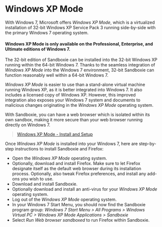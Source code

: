 # Windows XP Mode

With Windows 7, Microsoft offers _Windows XP Mode_, which is a virtualized installation of 32-bit Windows XP Service Pack 3 running side-by-side with the primary Windows 7 operating system.

#### Windows XP Mode is only available on the Professional, Enterprise, and Ultimate editions of Windows 7.

The 32-bit edition of Sandboxie can be installed into the 32-bit Windows XP running within the 64-bit Windows 7. Thanks to the seamless integration of _Windows XP Mode_ into the Windows 7 environment, 32-bit Sandboxie can function reasonably well within a 64-bit Windows 7.

_Windows XP Mode_ is easier to use than a stand-alone virtual machine running Windows XP, as it is better integrated into Windows 7. It also includes a licensed copy of Windows XP. However, this improved integration also exposes your Windows 7 system and documents to malicious changes originating in the _Windows XP Mode_ operating system.

With Sandboxie, you can have a web browser which is isolated within its own sandbox, making it more secure than your web browser running directly on Windows 7.

> [Windows XP Mode - Install and Setup](https://www.sevenforums.com/tutorials/8247-windows-xp-mode-install-setup.html)

Once _Windows XP Mode_ is installed into your Windows 7, here are step-by-step instructions to install Sandboxie and Firefox:

*   Open the _Windows XP Mode_ operating system.
*   Optionally, download and install Firefox. Make sure to let Firefox designate itself as the default web browser during its installation process. Optionally, also tweak Firefox preferences, and install any add-ons you wish to use.
*   Download and install Sandboxie.
*   Optionally download and install an anti-virus for your _Windows XP Mode_ operating system.
*   Log out of the _Windows XP Mode_ operating system.
*   In your Windows 7 Start Menu, you should now find the Sandboxie program group: _Windows 7 Start Menu > All Programs > Windows Virtual PC > Windows XP Mode Applications > Sandboxie_
*   Select _Run Web browser sandboxed_ to run Firefox within Sandboxie.
